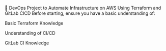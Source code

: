 🚀 DevOps Project to Automate Infrastructure on AWS Using Terraform and GitLab CICD
Before starting, ensure you have a basic understanding of:

Basic Terraform Knowledge

Understanding of CI/CD

GitLab CI Knowledge

